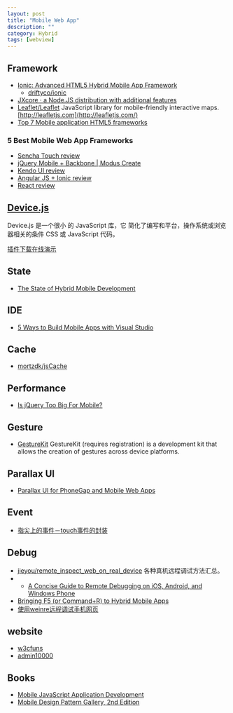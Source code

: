 ```yaml
---
layout: post
title: "Mobile Web App"
description: ""
category: Hybrid
tags: [webview]
--- 
```

## Framework

- [Ionic: Advanced HTML5 Hybrid Mobile App Framework](http://ionicframework.com/)
	- [driftyco/ionic](https://github.com/driftyco/ionic)
- [JXcore · a Node.JS distribution with additional features](http://jxcore.com/home/)
- [Leaflet/Leaflet](https://github.com/Leaflet/Leaflet) JavaScript library for mobile-friendly interactive maps. [http://leafletjs.com](http://leafletjs.com/)
- [Top 7 Mobile application HTML5 frameworks](http://www.gajotres.net/top-7-mobile-application-html5-frameworks/)

### 5 Best Mobile Web App Frameworks

- [Sencha Touch review](http://moduscreate.com/5-best-mobile-web-app-frameworks-sencha-touch/)
- [jQuery Mobile + Backbone | Modus Create](http://moduscreate.com/5-best-mobile-web-app-frameworks-jquery-mobile-backbone-part4/)
- [Kendo UI review](http://moduscreate.com/5-best-mobile-web-app-frameworks-kendo-ui/)
- [Angular JS + Ionic review](http://moduscreate.com/5-best-mobile-web-app-frameworks-ionic-angulalrjs)
- [React review](http://moduscreate.com/5-best-mobile-web-app-frameworks-reactjs/)

## [Device.js](https://github.com/matthewhudson/device.js)

Device.js 是一个很小 的 JavaScript 库，它 简化了编写和平台，操作系统或浏览器相关的条件 CSS 或 JavaScript 代码。

[插件下载](https://github.com/matthewhudson/device.js/archive/master.zip "Download")[在线演示](http://matthewhudson.me/projects/device.js/ "Download")

## State

- [The State of Hybrid Mobile Development](http://developer.telerik.com/featured/the-state-of-hybrid-mobile-development/)

## IDE

- [5 Ways to Build Mobile Apps with Visual Studio](http://developer.telerik.com/featured/5-ways-to-build-mobile-apps-with-visual-studio/)

## Cache

- [mortzdk/jsCache](https://github.com/mortzdk/jsCache)

## Performance

- [Is jQuery Too Big For Mobile?](http://flippinawesome.org/2014/03/10/is-jquery-too-big-for-mobile/)

## Gesture

- [GestureKit](http://www.gesturekit.com/) GestureKit (requires registration) is a development kit that allows the creation of gestures across device platforms.

## Parallax UI

- [Parallax UI for PhoneGap and Mobile Web Apps](http://flippinawesome.org/2013/12/23/parallax-ui-for-phonegap-and-mobile-web-apps/)

## Event

- [指尖上的事件－touch事件的封装](http://stylechen.com/touch.html)

## Debug

- [jieyou/remote_inspect_web_on_real_device](https://github.com/jieyou/remote_inspect_web_on_real_device) 各种真机远程调试方法汇总。
- - [A Concise Guide to Remote Debugging on iOS, Android, and Windows Phone](http://developer.telerik.com/featured/a-concise-guide-to-remote-debugging-on-ios-android-and-windows-phone/)
- [Bringing F5 (or Command+R) to Hybrid Mobile Apps](http://developer.telerik.com/featured/bringing-f5-or-commandr-to-hybrid-mobile-apps/)
- [使用weinre远程调试手机网页](http://www.2fz1.com/?p=396)

## website

- [w3cfuns](w3cfuns.com)
- [admin10000](http://www.admin10000.com/?sp=14686)

## Books

- [Mobile JavaScript Application Development](http://www.salttiger.com/mobile-javascript-application-development/)
- [Mobile Design Pattern Gallery, 2nd Edition](http://www.salttiger.com/mobile-design-pattern-gallery-2nd-edition/)

